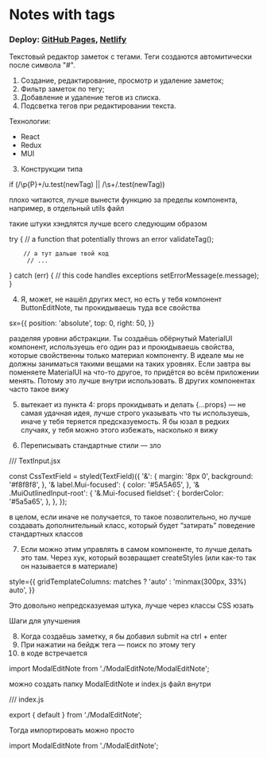 # Notes with tags

### Deploy: [GitHub Pages](https://suhobski.github.io/notes-with-tags/ 'https://suhobski.github.io/notes-with-tags/'), [Netlify](https://admiring-lovelace-79415d.netlify.app/ 'https://admiring-lovelace-79415d.netlify.app/')

Текстовый редактор заметок с тегами.
Теги создаются автомитически после символа "#".

1. Создание, редактирование, просмотр и удаление заметок;
2. Фильтр заметок по тегу;
3. Добавление и удаление тегов из списка.
4. Подсветка тегов при редактировании текста.

Технологии:

- React
- Redux
- MUI

3. Конструкции типа

if (/\p{P}+/u.test(newTag) || /\s+/.test(newTag))

плохо читаются, лучше вынести функцию за пределы компонента, например, в отдельный utils файл

такие штуки хэндлятся лучше всего следующим образом

try {
// a function that potentially throws an error
validateTag();

        // а тут дальше твой код
         // ...

} catch (err) {
// this code handles exceptions
setErrorMessage(e.message);
}

4. Я, может, не нашёл других мест, но есть у тебя компонент ButtonEditNote, ты прокидываешь туда все свойства

sx={{
          position: 'absolute',
          top: 0,
          right: 50,
}}

разделяя уровни абстракции. Ты создаёшь обёрнутый MaterialUI компонент, используешь его один раз и прокидываешь свойства, которые свойственны только материал компоненту. В идеале мы не должны заниматься такими вещами на таких уровнях. Если завтра вы поменяете MaterialUI на что-то другое, то придётся во всём приложении менять. Потому это лучше внутри использовать. В других компонентах часто такое вижу

5. вытекает из пункта 4: props прокидывать и делать {…props} — не самая удачная идея, лучше строго указывать что ты используешь, иначе у тебя теряется предсказуемость. Я бы юзал в редких случаях, у тебя можно этого избежать, насколько я вижу

6. Переписывать стандартные стили — зло

/// TextInput.jsx

const CssTextField = styled(TextField)({
'&': {
margin: '8px 0',
background: '#f8f8f8',
},
'& label.Mui-focused': {
color: '#5A5A65',
},
'& .MuiOutlinedInput-root': {
'&.Mui-focused fieldset': {
borderColor: '#5a5a65',
},
},
});

в целом, если иначе не получается, то такое позволительно, но лучше создавать дополнительный класс, который будет “затирать” поведение стандартных классов

7. Если можно этим управлять в самом компоненте, то лучше делать это там. Через хук, который возвращает createStyles (или как-то так он называется в материале)

style={{
          gridTemplateColumns: matches ? 'auto' : 'minmax(300px, 33%) auto',
}}

Это довольно непредсказуемая штука, лучше через классы CSS юзать

Шаги для улучшения

8. Когда создаёшь заметку, я бы добавил submit на ctrl + enter
9. При нажатии на бейдж тега — поиск по этому тегу
10. в коде встречается

import ModalEditNote from './ModalEditNote/ModalEditNote';

можно создать папку ModalEditNote и index.js файл внутри

/// index.js

export { default } from ‘./ModalEditNote’;

Тогда импортировать можно просто

import ModalEditNote from './ModalEditNote';
